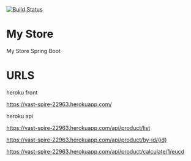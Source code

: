 [![Build Status](https://travis-ci.org/danilofonte/MyStore.svg?branch=master)](https://travis-ci.org/danilofonte/MyStore)

# My Store
My Store Spring Boot

# URLS

heroku front

https://vast-spire-22963.herokuapp.com/

heroku api

https://vast-spire-22963.herokuapp.com/api/product/list

https://vast-spire-22963.herokuapp.com/api/product/by-id/{id}

https://vast-spire-22963.herokuapp.com/api/product/calculate/1/eucd


